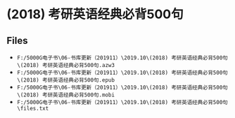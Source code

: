 # (2018) 考研英语经典必背500句

## Files

- `F:/5000G电子书\06-书库更新（201911）\2019.10\(2018) 考研英语经典必背500句\(2018) 考研英语经典必背500句.azw3`
- `F:/5000G电子书\06-书库更新（201911）\2019.10\(2018) 考研英语经典必背500句\(2018) 考研英语经典必背500句.epub`
- `F:/5000G电子书\06-书库更新（201911）\2019.10\(2018) 考研英语经典必背500句\(2018) 考研英语经典必背500句.mobi`
- `F:/5000G电子书\06-书库更新（201911）\2019.10\(2018) 考研英语经典必背500句\files.txt`
